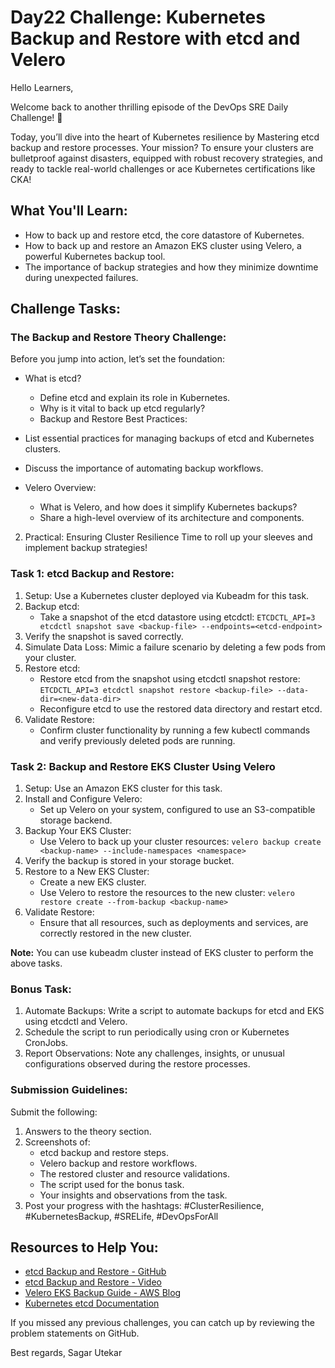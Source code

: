 # Day22 Challenge: Kubernetes Backup and Restore with etcd and Velero

Hello Learners,



Welcome back to another thrilling episode of the DevOps SRE Daily Challenge! 🎉 

Today, you’ll dive into the heart of Kubernetes resilience by Mastering etcd backup and restore processes. Your mission? To ensure your clusters are bulletproof against disasters, equipped with robust recovery strategies, and ready to tackle real-world challenges or ace Kubernetes certifications like CKA!


## What You'll Learn:
- How to back up and restore etcd, the core datastore of Kubernetes.
- How to back up and restore an Amazon EKS cluster using Velero, a powerful Kubernetes backup tool.
- The importance of backup strategies and how they minimize downtime during unexpected failures.

## Challenge Tasks:
### The Backup and Restore Theory Challenge:
  Before you jump into action, let’s set the foundation:

- What is etcd?
    -  Define etcd and explain its role in Kubernetes.
    -  Why is it vital to back up etcd regularly?
    -  Backup and Restore Best Practices:

- List essential practices for managing backups of etcd and Kubernetes clusters.
- Discuss the importance of automating backup workflows.
- Velero Overview:
     -  What is Velero, and how does it simplify Kubernetes backups?
     -  Share a high-level overview of its architecture and components.

2. Practical: Ensuring Cluster Resilience
Time to roll up your sleeves and implement backup strategies!


### Task 1: etcd Backup and Restore:
  1. Setup: Use a Kubernetes cluster deployed via Kubeadm for this task.
  2. Backup etcd:
     - Take a snapshot of the etcd datastore using etcdctl:
          ``` ETCDCTL_API=3 etcdctl snapshot save <backup-file> --endpoints=<etcd-endpoint>  ```
  3. Verify the snapshot is saved correctly.
  4. Simulate Data Loss:
     Mimic a failure scenario by deleting a few pods from your cluster.
  5. Restore etcd:
     - Restore etcd from the snapshot using etcdctl snapshot restore:
        ``` ETCDCTL_API=3 etcdctl snapshot restore <backup-file> --data-dir=<new-data-dir>  ```
     - Reconfigure etcd to use the restored data directory and restart etcd.
  6. Validate Restore:
     - Confirm cluster functionality by running a few kubectl commands and verify previously deleted pods are running.

### Task 2: Backup and Restore EKS Cluster Using Velero
  1. Setup: Use an Amazon EKS cluster for this task.
  2. Install and Configure Velero:
     - Set up Velero on your system, configured to use an S3-compatible storage backend.
  3. Backup Your EKS Cluster:
     - Use Velero to back up your cluster resources:
     ``` velero backup create <backup-name> --include-namespaces <namespace>  ```
  4. Verify the backup is stored in your storage bucket.
  5. Restore to a New EKS Cluster:
      - Create a new EKS cluster.
      - Use Velero to restore the resources to the new cluster:
      ``` velero restore create --from-backup <backup-name>  ```
  6. Validate Restore:
      - Ensure that all resources, such as deployments and services, are correctly restored in the new cluster.

<b>Note:</b> You can use kubeadm cluster instead of EKS cluster to perform the above tasks.

### Bonus Task:
1. Automate Backups: Write a script to automate backups for etcd and EKS using etcdctl and Velero.
2. Schedule the script to run periodically using cron or Kubernetes CronJobs.
3. Report Observations: Note any challenges, insights, or unusual configurations observed during the restore processes.

### Submission Guidelines:
Submit the following:
1. Answers to the theory section.
2. Screenshots of:
   - etcd backup and restore steps.
   - Velero backup and restore workflows.
   - The restored cluster and resource validations.
   - The script used for the bonus task.
   - Your insights and observations from the task.
3. Post your progress with the hashtags: #ClusterResilience, #KubernetesBackup, #SRELife, #DevOpsForAll

## Resources to Help You:
- [etcd Backup and Restore - GitHub](https://github.com/Sagar2366/LearnWithSagar/blob/main/CKA/8_etcd_backup_restore.md)
- [etcd Backup and Restore - Video](https://youtu.be/mwpwixcGYXY?si=LCvhQaqpczwAks9q)
- [Velero EKS Backup Guide - AWS Blog](https://aws.amazon.com/blogs/containers/backup-and-restore-your-amazon-eks-cluster-resources-using-velero/)
- [Kubernetes etcd Documentation](https://kubernetes.io/docs/tasks/administer-cluster/configure-upgrade-etcd/)

If you missed any previous challenges, you can catch up by reviewing the problem statements on GitHub.

Best regards,
Sagar Utekar